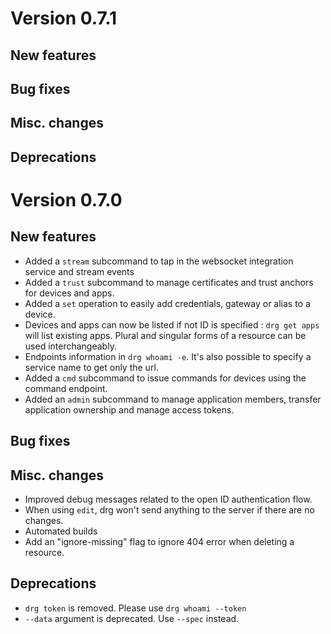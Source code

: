 # Version 0.7.1

## New features

## Bug fixes

## Misc. changes

## Deprecations


# Version 0.7.0

## New features
 - Added a `stream` subcommand to tap in the websocket integration service and stream events
 - Added a `trust` subcommand to manage certificates and trust anchors for devices and apps. 
 - Added a `set` operation to easily add credentials, gateway or alias to a device. 
 - Devices and apps can now be listed if not ID is specified :  `drg get apps` will list existing apps. 
 Plural and singular forms of a resource can be used interchangeably.
 - Endpoints information in `drg whoami -e`. It's also possible to specify a service name to get only the url.
 - Added a `cmd` subcommand to issue commands for devices using the command endpoint.
 - Added an `admin` subcommand to manage application members, transfer application ownership and manage access tokens.
 
## Bug fixes

## Misc. changes
 - Improved debug messages related to the open ID authentication flow.
 - When using `edit`, drg won't send anything to the server if there are no changes.
 - Automated builds 
 - Add an "ignore-missing" flag to ignore 404 error when deleting a resource.
 

## Deprecations
 - `drg token` is removed. Please use `drg whoami --token`
 - `--data` argument is deprecated. Use `--spec` instead.
 